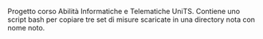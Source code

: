 Progetto corso Abilità Informatiche e Telematiche UniTS.
Contiene uno script bash per copiare tre set di misure scaricate in una directory nota con nome noto.
